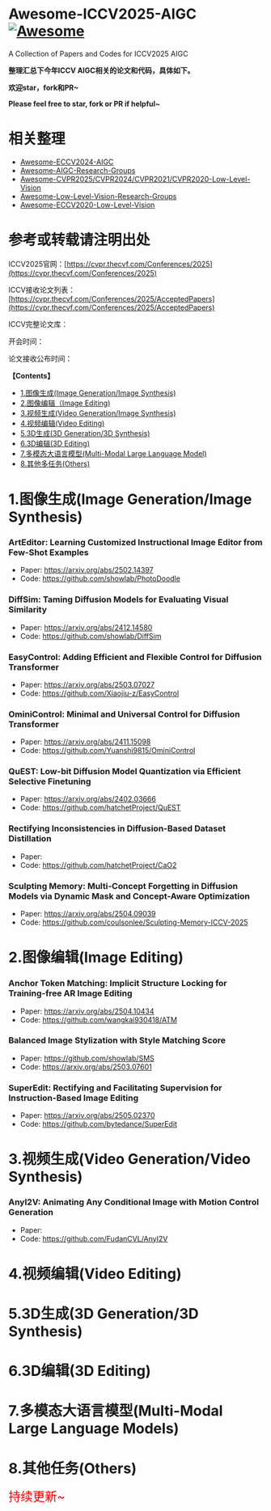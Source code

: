 # Awesome-ICCV2025-AIGC[![Awesome](https://cdn.rawgit.com/sindresorhus/awesome/d7305f38d29fed78fa85652e3a63e154dd8e8829/media/badge.svg)](https://github.com/sindresorhus/awesome)

A Collection of Papers and Codes for ICCV2025 AIGC

**整理汇总下今年ICCV AIGC相关的论文和代码，具体如下。**

**欢迎star，fork和PR~**

**Please feel free to star, fork or PR if helpful~**

# 相关整理

- [Awesome-ECCV2024-AIGC](https://github.com/Kobaayyy/Awesome-CVPR2024-ECCV2024-AIGC/blob/main/ECCV2024.md)
- [Awesome-AIGC-Research-Groups](https://github.com/Kobaayyy/Awesome-AIGC-Research-Groups)
- [Awesome-CVPR2025/CVPR2024/CVPR2021/CVPR2020-Low-Level-Vision](https://github.com/Kobaayyy/Awesome-CVPR2025-CVPR2024-CVPR2021-CVPR2020-Low-Level-Vision)
- [Awesome-Low-Level-Vision-Research-Groups](https://github.com/Kobaayyy/Awesome-Low-Level-Vision-Research-Groups)
- [Awesome-ECCV2020-Low-Level-Vision](https://github.com/Kobaayyy/Awesome-ECCV2020-Low-Level-Vision)
  
# **参考或转载请注明出处**

ICCV2025官网：[https://cvpr.thecvf.com/Conferences/2025](https://cvpr.thecvf.com/Conferences/2025)

ICCV接收论文列表：[https://cvpr.thecvf.com/Conferences/2025/AcceptedPapers](https://cvpr.thecvf.com/Conferences/2025/AcceptedPapers)

ICCV完整论文库：

开会时间：

论文接收公布时间：

**【Contents】**

- [1.图像生成(Image Generation/Image Synthesis)](#1.图像生成)
- [2.图像编辑（Image Editing)](#2.图像编辑)
- [3.视频生成(Video Generation/Image Synthesis)](#3.视频生成)
- [4.视频编辑(Video Editing)](#4.视频编辑)
- [5.3D生成(3D Generation/3D Synthesis)](#5.3D生成)
- [6.3D编辑(3D Editing)](#6.3D编辑)
- [7.多模态大语言模型(Multi-Modal Large Language Model)](#7.大语言模型)
- [8.其他多任务(Others)](#8.其他)

<a name="1.图像生成"></a>

# 1.图像生成(Image Generation/Image Synthesis)

### ArtEditor: Learning Customized Instructional Image Editor from Few-Shot Examples

- Paper: https://arxiv.org/abs/2502.14397
- Code: https://github.com/showlab/PhotoDoodle

### DiffSim: Taming Diffusion Models for Evaluating Visual Similarity  

- Paper: https://arxiv.org/abs/2412.14580
- Code: https://github.com/showlab/DiffSim
  
### EasyControl: Adding Efficient and Flexible Control for Diffusion Transformer

- Paper: https://arxiv.org/abs/2503.07027
- Code: https://github.com/Xiaojiu-z/EasyControl

### OminiControl: Minimal and Universal Control for Diffusion Transformer

- Paper: https://arxiv.org/abs/2411.15098
- Code: https://github.com/Yuanshi9815/OminiControl

### QuEST: Low-bit Diffusion Model Quantization via Efficient Selective Finetuning

- Paper: https://arxiv.org/abs/2402.03666
- Code: https://github.com/hatchetProject/QuEST

### Rectifying Inconsistencies in Diffusion-Based Dataset Distillation

- Paper: 
- Code: https://github.com/hatchetProject/CaO2

### Sculpting Memory: Multi-Concept Forgetting in Diffusion Models via Dynamic Mask and Concept-Aware Optimization

- Paper: https://arxiv.org/abs/2504.09039
- Code: https://github.com/coulsonlee/Sculpting-Memory-ICCV-2025


  
<a name="2.图像编辑"></a>

# 2.图像编辑(Image Editing)

### Anchor Token Matching: Implicit Structure Locking for Training-free AR Image Editing

- Paper: https://arxiv.org/abs/2504.10434
- Code: https://github.com/wangkai930418/ATM
  
### Balanced Image Stylization with Style Matching Score

- Paper: https://github.com/showlab/SMS
- Code: https://arxiv.org/abs/2503.07601
  
### SuperEdit: Rectifying and Facilitating Supervision for Instruction-Based Image Editing

- Paper: https://arxiv.org/abs/2505.02370
- Code: https://github.com/bytedance/SuperEdit

  
<a name="3.视频生成"></a>

# 3.视频生成(Video Generation/Video Synthesis)

### AnyI2V: Animating Any Conditional Image with Motion Control Generation

- Paper: 
- Code: https://github.com/FudanCVL/AnyI2V

  
<a name="4.视频编辑"></a>

# 4.视频编辑(Video Editing)



<a name="5.3D生成"></a>

# 5.3D生成(3D Generation/3D Synthesis)


  
<a name="6.3D编辑"></a>

# 6.3D编辑(3D Editing)


  
<a name="7.大语言模型"></a>

# 7.多模态大语言模型(Multi-Modal Large Language Models)


  
<a name="8.其他"></a>

# 8.其他任务(Others)


  
<font color=red size=5>持续更新~</font>
